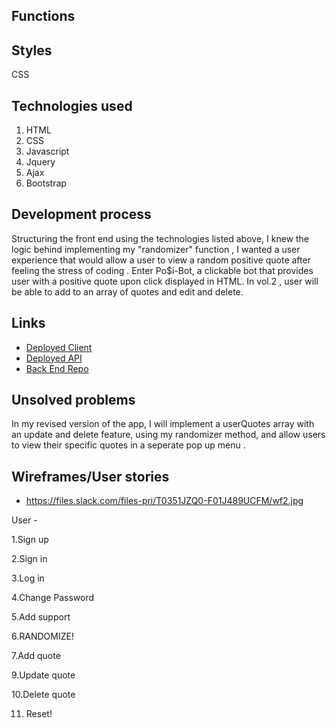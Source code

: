 ## Functions


## Styles
CSS

## Technologies used 
1. HTML
2. CSS
3. Javascript
4. Jquery
5. Ajax
6. Bootstrap 

## Development process
Structuring the front end using the technologies listed above, I knew the logic behind implementing my "randomizer" function , I wanted a user experience that would allow a user to view a random positive quote after feeling the stress of coding . Enter Po$i-Bot, a clickable bot that provides user with a positive quote upon click displayed in HTML. In vol.2 , user will be able to add to an array of quotes and edit and delete.


## Links 

- [Deployed Client](https://jmsgnnr.github.io/kudos-client/)
- [Deployed API](https://frozen-shore-45480.herokuapp.com/)
- [Back End Repo](https://github.com/jmsgnnr/kudos-back)
 





## Unsolved problems

In my revised version of the app, I will implement a userQuotes array with an update and delete feature, using my randomizer method, and allow users to view their specific quotes in a seperate pop up menu . 


## Wireframes/User stories


- https://files.slack.com/files-pri/T0351JZQ0-F01J489UCFM/wf2.jpg


User - 

1.Sign up

2.Sign in

3.Log in

4.Change Password

5.Add support

6.RANDOMIZE!

7.Add quote

9.Update quote

10.Delete quote

11. Reset!
